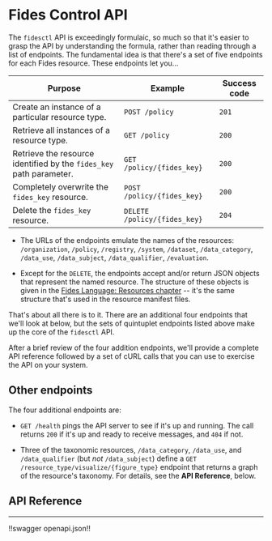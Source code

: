 # Fides Control API

The `fidesctl` API is exceedingly formulaic, so much so that it's easier to grasp the API by understanding the formula, rather than reading through a list of endpoints. The fundamental idea is that there's a set of five endpoints for each Fides resource. These endpoints let you...

| Purpose | Example | Success code |
| --- | --- | --- |
| Create an instance of a particular resource type. | `POST /policy` | `201` |
| Retrieve all instances of a resource type. | `GET /policy` | `200` |
| Retrieve the resource identified by the `fides_key` path parameter. |`GET /policy/{fides_key}` | `200`|
| Completely overwrite the `fides_key` resource.  |`POST /policy/{fides_key}`| `200` |
| Delete the `fides_key` resource. | `DELETE /policy/{fides_key}`| `204`|

* The URLs of the endpoints emulate the names of the resources: `/organization`, `/policy`, `/registry`, `/system`, `/dataset`, `/data_category`, `/data_use`, `/data_subject`, `/data_qualifier`, `/evaluation`.

* Except for the `DELETE`, the endpoints accept and/or return JSON objects that represent the named resource. The structure of these objects is given in the [Fides Language: Resources chapter](../language/resources.html) -- it's the same structure that's used in the resource manifest files. 

That's about all there is to it. There are an additional four endpoints that we'll look at below, but the sets of quintuplet endpoints listed above make up the core of the `fidesctl` API. 

After a brief review of the four addition endpoints, we'll provide a complete API reference followed by a set of cURL calls that you can use to exercise the API on your system.


## Other endpoints

The four additional endpoints are:

* `GET /health` pings the API server to see if it's up and running. The call returns `200` if it's up and ready to receive messages, and `404` if not.

* Three of the taxonomic resources, `/data_category`, `/data_use`, and `/data_qualifier` (but  _not_ `/data_subject`) define a `GET /resource_type/visualize/{figure_type}` endpoint that returns a graph of the resource's taxonomy.  For details, see the **API Reference**, below.


## API Reference
---
!!swagger openapi.json!!




